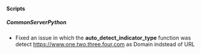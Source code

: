 #### Scripts
##### CommonServerPython
- Fixed an issue in which the **auto_detect_indicator_type** function was detect https://www.one.two.three.four.com as Domain indstead of URL
